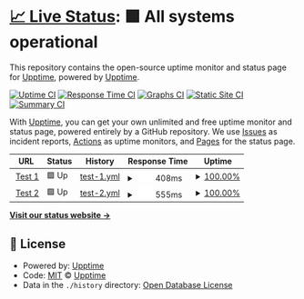# [📈 Live Status](https://flash1232.github.io/testuptime): <!--live status--> **🟩 All systems operational**

This repository contains the open-source uptime monitor and status page for [Upptime](https://flash1232.github.io/testuptime), powered by [Upptime](https://github.com/flash1232/testuptime).

[![Uptime CI](https://github.com/flash1232/testuptime/workflows/Uptime%20CI/badge.svg)](https://github.com/flash1232/testuptime/actions?query=workflow%3A%22Uptime+CI%22)
[![Response Time CI](https://github.com/flash1232/testuptime/workflows/Response%20Time%20CI/badge.svg)](https://github.com/flash1232/testuptime/actions?query=workflow%3A%22Response+Time+CI%22)
[![Graphs CI](https://github.com/flash1232/testuptime/workflows/Graphs%20CI/badge.svg)](https://github.com/flash1232/testuptime/actions?query=workflow%3A%22Graphs+CI%22)
[![Static Site CI](https://github.com/flash1232/testuptime/workflows/Static%20Site%20CI/badge.svg)](https://github.com/flash1232/testuptime/actions?query=workflow%3A%22Static+Site+CI%22)
[![Summary CI](https://github.com/flash1232/testuptime/workflows/Summary%20CI/badge.svg)](https://github.com/flash1232/testuptime/actions?query=workflow%3A%22Summary+CI%22)

With [Upptime](https://upptime.js.org), you can get your own unlimited and free uptime monitor and status page, powered entirely by a GitHub repository. We use [Issues](https://github.com/upptime/upptime/issues) as incident reports, [Actions](https://github.com/flash1232/testuptime/actions) as uptime monitors, and [Pages](https://upptime.github.io/upptime) for the status page.

<!--start: status pages-->
<!-- This summary is generated by Upptime (https://github.com/upptime/upptime) -->
<!-- Do not edit this manually, your changes will be overwritten -->
<!-- prettier-ignore -->
| URL | Status | History | Response Time | Uptime |
| --- | ------ | ------- | ------------- | ------ |
| <img alt="" src="https://favicons.githubusercontent.com/wordlepvp-frontend.oxv.io" height="13"> [Test 1](https://wordlepvp-frontend.oxv.io) | 🟩 Up | [test-1.yml](https://github.com/Flash1232/testuptime/commits/HEAD/history/test-1.yml) | <details><summary><img alt="Response time graph" src="./graphs/test-1/response-time-week.png" height="20"> 408ms</summary><br><a href="https://flash1232.github.io/testuptime/history/test-1"><img alt="Response time 408" src="https://img.shields.io/endpoint?url=https%3A%2F%2Fraw.githubusercontent.com%2FFlash1232%2Ftestuptime%2FHEAD%2Fapi%2Ftest-1%2Fresponse-time.json"></a><br><a href="https://flash1232.github.io/testuptime/history/test-1"><img alt="24-hour response time 408" src="https://img.shields.io/endpoint?url=https%3A%2F%2Fraw.githubusercontent.com%2FFlash1232%2Ftestuptime%2FHEAD%2Fapi%2Ftest-1%2Fresponse-time-day.json"></a><br><a href="https://flash1232.github.io/testuptime/history/test-1"><img alt="7-day response time 408" src="https://img.shields.io/endpoint?url=https%3A%2F%2Fraw.githubusercontent.com%2FFlash1232%2Ftestuptime%2FHEAD%2Fapi%2Ftest-1%2Fresponse-time-week.json"></a><br><a href="https://flash1232.github.io/testuptime/history/test-1"><img alt="30-day response time 408" src="https://img.shields.io/endpoint?url=https%3A%2F%2Fraw.githubusercontent.com%2FFlash1232%2Ftestuptime%2FHEAD%2Fapi%2Ftest-1%2Fresponse-time-month.json"></a><br><a href="https://flash1232.github.io/testuptime/history/test-1"><img alt="1-year response time 408" src="https://img.shields.io/endpoint?url=https%3A%2F%2Fraw.githubusercontent.com%2FFlash1232%2Ftestuptime%2FHEAD%2Fapi%2Ftest-1%2Fresponse-time-year.json"></a></details> | <details><summary><a href="https://flash1232.github.io/testuptime/history/test-1">100.00%</a></summary><a href="https://flash1232.github.io/testuptime/history/test-1"><img alt="All-time uptime 100.00%" src="https://img.shields.io/endpoint?url=https%3A%2F%2Fraw.githubusercontent.com%2FFlash1232%2Ftestuptime%2FHEAD%2Fapi%2Ftest-1%2Fuptime.json"></a><br><a href="https://flash1232.github.io/testuptime/history/test-1"><img alt="24-hour uptime 100.00%" src="https://img.shields.io/endpoint?url=https%3A%2F%2Fraw.githubusercontent.com%2FFlash1232%2Ftestuptime%2FHEAD%2Fapi%2Ftest-1%2Fuptime-day.json"></a><br><a href="https://flash1232.github.io/testuptime/history/test-1"><img alt="7-day uptime 100.00%" src="https://img.shields.io/endpoint?url=https%3A%2F%2Fraw.githubusercontent.com%2FFlash1232%2Ftestuptime%2FHEAD%2Fapi%2Ftest-1%2Fuptime-week.json"></a><br><a href="https://flash1232.github.io/testuptime/history/test-1"><img alt="30-day uptime 100.00%" src="https://img.shields.io/endpoint?url=https%3A%2F%2Fraw.githubusercontent.com%2FFlash1232%2Ftestuptime%2FHEAD%2Fapi%2Ftest-1%2Fuptime-month.json"></a><br><a href="https://flash1232.github.io/testuptime/history/test-1"><img alt="1-year uptime 100.00%" src="https://img.shields.io/endpoint?url=https%3A%2F%2Fraw.githubusercontent.com%2FFlash1232%2Ftestuptime%2FHEAD%2Fapi%2Ftest-1%2Fuptime-year.json"></a></details>
| <img alt="" src="https://favicons.githubusercontent.com/wordlepvp-backend.oxv.io" height="13"> [Test 2](https://wordlepvp-backend.oxv.io) | 🟩 Up | [test-2.yml](https://github.com/Flash1232/testuptime/commits/HEAD/history/test-2.yml) | <details><summary><img alt="Response time graph" src="./graphs/test-2/response-time-week.png" height="20"> 555ms</summary><br><a href="https://flash1232.github.io/testuptime/history/test-2"><img alt="Response time 555" src="https://img.shields.io/endpoint?url=https%3A%2F%2Fraw.githubusercontent.com%2FFlash1232%2Ftestuptime%2FHEAD%2Fapi%2Ftest-2%2Fresponse-time.json"></a><br><a href="https://flash1232.github.io/testuptime/history/test-2"><img alt="24-hour response time 555" src="https://img.shields.io/endpoint?url=https%3A%2F%2Fraw.githubusercontent.com%2FFlash1232%2Ftestuptime%2FHEAD%2Fapi%2Ftest-2%2Fresponse-time-day.json"></a><br><a href="https://flash1232.github.io/testuptime/history/test-2"><img alt="7-day response time 555" src="https://img.shields.io/endpoint?url=https%3A%2F%2Fraw.githubusercontent.com%2FFlash1232%2Ftestuptime%2FHEAD%2Fapi%2Ftest-2%2Fresponse-time-week.json"></a><br><a href="https://flash1232.github.io/testuptime/history/test-2"><img alt="30-day response time 555" src="https://img.shields.io/endpoint?url=https%3A%2F%2Fraw.githubusercontent.com%2FFlash1232%2Ftestuptime%2FHEAD%2Fapi%2Ftest-2%2Fresponse-time-month.json"></a><br><a href="https://flash1232.github.io/testuptime/history/test-2"><img alt="1-year response time 555" src="https://img.shields.io/endpoint?url=https%3A%2F%2Fraw.githubusercontent.com%2FFlash1232%2Ftestuptime%2FHEAD%2Fapi%2Ftest-2%2Fresponse-time-year.json"></a></details> | <details><summary><a href="https://flash1232.github.io/testuptime/history/test-2">100.00%</a></summary><a href="https://flash1232.github.io/testuptime/history/test-2"><img alt="All-time uptime 100.00%" src="https://img.shields.io/endpoint?url=https%3A%2F%2Fraw.githubusercontent.com%2FFlash1232%2Ftestuptime%2FHEAD%2Fapi%2Ftest-2%2Fuptime.json"></a><br><a href="https://flash1232.github.io/testuptime/history/test-2"><img alt="24-hour uptime 100.00%" src="https://img.shields.io/endpoint?url=https%3A%2F%2Fraw.githubusercontent.com%2FFlash1232%2Ftestuptime%2FHEAD%2Fapi%2Ftest-2%2Fuptime-day.json"></a><br><a href="https://flash1232.github.io/testuptime/history/test-2"><img alt="7-day uptime 100.00%" src="https://img.shields.io/endpoint?url=https%3A%2F%2Fraw.githubusercontent.com%2FFlash1232%2Ftestuptime%2FHEAD%2Fapi%2Ftest-2%2Fuptime-week.json"></a><br><a href="https://flash1232.github.io/testuptime/history/test-2"><img alt="30-day uptime 100.00%" src="https://img.shields.io/endpoint?url=https%3A%2F%2Fraw.githubusercontent.com%2FFlash1232%2Ftestuptime%2FHEAD%2Fapi%2Ftest-2%2Fuptime-month.json"></a><br><a href="https://flash1232.github.io/testuptime/history/test-2"><img alt="1-year uptime 100.00%" src="https://img.shields.io/endpoint?url=https%3A%2F%2Fraw.githubusercontent.com%2FFlash1232%2Ftestuptime%2FHEAD%2Fapi%2Ftest-2%2Fuptime-year.json"></a></details>

<!--end: status pages-->

[**Visit our status website →**](https://flash1232.github.io/testuptime)

## 📄 License

- Powered by: [Upptime](https://github.com/upptime/upptime)
- Code: [MIT](./LICENSE) © [Upptime](https://upptime.js.org)
- Data in the `./history` directory: [Open Database License](https://opendatacommons.org/licenses/odbl/1-0/)
